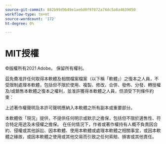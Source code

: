 ```yaml
---
source-git-commit: 882b99d9b49e1ae6d0f97872a74dc5a8a4639050
workflow-type: tm+mt
source-wordcount: '172'
ht-degree: 0%

---
```

# MIT授權

©版權所有2021 Adobe。 保留所有權利。

茲免費准許任何取得本軟體及相關檔案檔案（以下稱「軟體」）之復本之人員，不受限制處理本軟體，包括但不限於使用、複製、修改、合併、發佈、分發、轉授權及/或銷售本軟體之復本之權利，並准許獲得本軟體之人員，但須受下列條件約束：

上述著作權聲明及本許可聲明應納入本軟體之所有副本或重要部分。

本軟體依「現況」提供，不提供任何明示或默示之擔保，包括但不限於適售性、符合特定用途及未侵權之擔保。 在任何情況下，作者或著作權持有人概不負責因合約、侵權或其他訴訟、因本軟體、使用本軟體或處理本軟體之相關事宜，或因本軟體之緣故，或因本軟體之使用或其他交易而引致之任何索賠、損害或其他責任。

